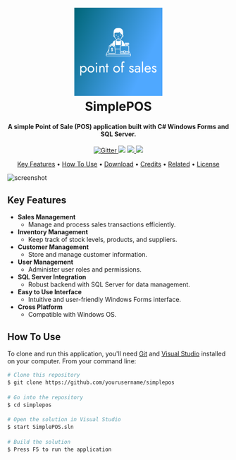 <h1 align="center">
  <br>
  <img src="https://github.com/YudaKusumaID/ukk_kasir/blob/main/logo.png?raw=true" alt="SimplePOS" width="200">
  <br>
  SimplePOS
  <br>
</h1>

<h4 align="center">A simple Point of Sale (POS) application built with C# Windows Forms and SQL Server.</h4>

<p align="center">
  <a href="https://badge.fury.io/js/simplepos">
    <img src="https://img.shields.io/badge/c%23-%23239120.svg?style=for-the-badge&logo=csharp&logoColor=white" alt="Gitter">
  </a>
  <a href="https://gitter.im/simplepos/community"><img src="https://badges.gitter.im/simplepos/community.svg"></a>
  <a href="https://saythanks.io/to/youremail@example.com">
      <img src="https://img.shields.io/badge/SayThanks.io-%E2%98%BC-1EAEDB.svg">
  </a>
  <a href="https://www.paypal.me/YourPaypal">
    <img src="https://img.shields.io/badge/$-donate-ff69b4.svg?maxAge=2592000&amp;style=flat">
  </a>
</p>

<p align="center">
  <a href="#key-features">Key Features</a> •
  <a href="#how-to-use">How To Use</a> •
  <a href="#download">Download</a> •
  <a href="#credits">Credits</a> •
  <a href="#related">Related</a> •
  <a href="#license">License</a>
</p>

![screenshot](https://via.placeholder.com/800x400)

## Key Features

* **Sales Management**
  - Manage and process sales transactions efficiently.
* **Inventory Management**
  - Keep track of stock levels, products, and suppliers.
* **Customer Management**
  - Store and manage customer information.
* **User Management**
  - Administer user roles and permissions.
* **SQL Server Integration**
  - Robust backend with SQL Server for data management.
* **Easy to Use Interface**
  - Intuitive and user-friendly Windows Forms interface.
* **Cross Platform**
  - Compatible with Windows OS.

## How To Use

To clone and run this application, you'll need [Git](https://git-scm.com) and [Visual Studio](https://visualstudio.microsoft.com/) installed on your computer. From your command line:

```bash
# Clone this repository
$ git clone https://github.com/yourusername/simplepos

# Go into the repository
$ cd simplepos

# Open the solution in Visual Studio
$ start SimplePOS.sln

# Build the solution
$ Press F5 to run the application
